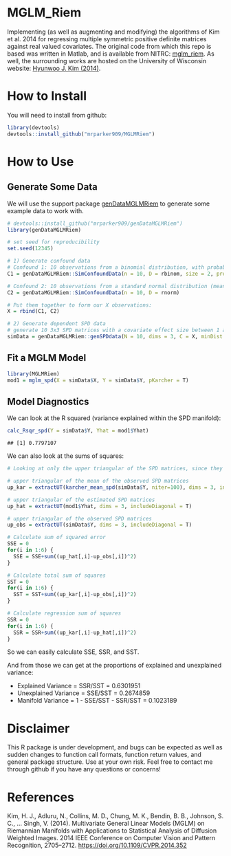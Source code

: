 
# MGLM_Riem


 
Implementing (as well as augmenting and modifying) the algorithms of Kim et al. 2014 for regressing multiple symmetric positive definite matrices against real valued covariates. The original code from which this repo is based was written in Matlab, and is available from NITRC: [mglm_riem](https://www.nitrc.org/projects/riem_mglm). As well, the surrounding works are hosted on the University of Wisconsin website: [Hyunwoo J. Kim (2014)](http://pages.cs.wisc.edu/~hwkim/projects/riem-mglm/).

# How to Install

You will need to install from github:


```r
library(devtools)
devtools::install_github("mrparker909/MGLMRiem")
```

# How to Use

## Generate Some Data

We will use the support package [genDataMGLMRiem](https://github.com/mrparker909/genDataMGLMRiem) to generate some example data to work with.


```r
# devtools::install_github("mrparker909/genDataMGLMRiem")
library(genDataMGLMRiem)

# set seed for reproducibility
set.seed(12345)

# 1) Generate confound data
# Confound 1: 10 observations from a binomial distribution, with probability 0.25, and maximum size 2
C1 = genDataMGLMRiem::SimConfoundData(n = 10, D = rbinom, size = 2, prob = 0.25)

# Confound 2: 10 observations from a standard normal distribution (mean 0, variance 1)
C2 = genDataMGLMRiem::SimConfoundData(n = 10, D = rnorm)

# Put them together to form our X observations:
X = rbind(C1, C2)

# 2) Generate dependent SPD data
# generate 10 3x3 SPD matrices with a covariate effect size between 1 and 2.
simData = genDataMGLMRiem::genSPDdata(N = 10, dims = 3, C = X, minDist = 1, maxDist = 2)
```

## Fit a MGLM Model


```r
library(MGLMRiem)
mod1 = mglm_spd(X = simData$X, Y = simData$Y, pKarcher = T)
```

## Model Diagnostics

We can look at the R squared (variance explained within the SPD manifold):


```r
calc_Rsqr_spd(Y = simData$Y, Yhat = mod1$Yhat)
```

```
## [1] 0.7797107
```

We can also look at the sums of squares:


```r
# Looking at only the upper triangular of the SPD matrices, since they are symmetric

# upper triangular of the mean of the observed SPD matrices
up_kar = extractUT(karcher_mean_spd(simData$Y, niter=100), dims = 3, includeDiagonal = T)

# upper triangular of the estimated SPD matrices
up_hat = extractUT(mod1$Yhat, dims = 3, includeDiagonal = T)

# upper triangular of the observed SPD matrices
up_obs = extractUT(simData$Y, dims = 3, includeDiagonal = T)

# Calculate sum of squared error
SSE = 0
for(i in 1:6) {
  SSE = SSE+sum((up_hat[,i]-up_obs[,i])^2)
}

# Calculate total sum of squares
SST = 0
for(i in 1:6) {
  SST = SST+sum((up_kar[,i]-up_obs[,i])^2)
}

# Calculate regression sum of squares
SSR = 0
for(i in 1:6) {
  SSR = SSR+sum((up_kar[,i]-up_hat[,i])^2)
}
```

So we can easily calculate SSE, SSR, and SST.

And from those we can get at the proportions of explained and unexplained variance:

- Explained Variance = SSR/SST = 0.6301951
- Unexplained Variance = SSE/SST = 0.2674859
- Manifold Variance = 1 - SSE/SST - SSR/SST = 0.1023189

# Disclaimer
This R package is under development, and bugs can be expected as well as sudden changes to function call formats, function return values, and general package structure. Use at your own risk. Feel free to contact me through github if you have any questions or concerns!


# References

Kim, H. J., Adluru, N., Collins, M. D., Chung, M. K., Bendin, B. B., Johnson, S. C., … Singh, V. (2014). Multivariate General Linear Models (MGLM) on Riemannian Manifolds with Applications to Statistical Analysis of Diffusion Weighted Images. 2014 IEEE Conference on Computer Vision and Pattern Recognition, 2705–2712. https://doi.org/10.1109/CVPR.2014.352
